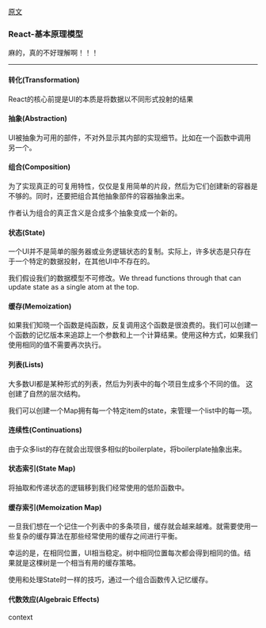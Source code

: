 [原文](https://github.com/reactjs/react-basic)

### React-基本原理模型

麻的，真的不好理解啊！！！

---
#### 转化(Transformation)

React的核心前提是UI的本质是将数据以不同形式投射的结果

#### 抽象(Abstraction)

UI被抽象为可用的部件，不对外显示其内部的实现细节。比如在一个函数中调用另一个。

#### 组合(Composition)

为了实现真正的可复用特性，仅仅是复用简单的片段，然后为它们创建新的容器是不够的。同时，还要把组合其他抽象部件的容器抽象出来。

作者认为组合的真正含义是合成多个抽象变成一个新的。

#### 状态(State)

一个UI并不是简单的服务器或业务逻辑状态的复制。实际上，许多状态是只存在于一个特定的数据投射，在其他UI中不存在的。

我们假设我们的数据模型不可修改。We thread functions through that can update state as a single atom at the top.

#### 缓存(Memoization)

如果我们知晓一个函数是纯函数，反复调用这个函数是很浪费的。我们可以创建一个函数的记忆版本来追踪上一个参数和上一个计算结果。使用这种方式，如果我们使用相同的值不需要再次执行。

#### 列表(Lists)

大多数UI都是某种形式的列表，然后为列表中的每个项目生成多个不同的值。 这创建了自然的层次结构。

我们可以创建一个Map拥有每一个特定item的state，来管理一个list中的每一项。

#### 连续性(Continuations)

由于众多list的存在就会出现很多相似的boilerplate，将boilerplate抽象出来。

#### 状态索引(State Map)

将抽取和传递状态的逻辑移到我们经常使用的低阶函数中。

#### 缓存索引(Memoization Map)

一旦我们想在一个记住一个列表中的多条项目，缓存就会越来越难。就需要使用一些复杂的缓存算法在那些经常使用的缓存之间进行平衡。

幸运的是，在相同位置，UI相当稳定。树中相同位置每次都会得到相同的值。结果就是这棵树是一个相当有用的缓存策略。

使用和处理State时一样的技巧，通过一个组合函数传入记忆缓存。

#### 代数效应(Algebraic Effects)

context

